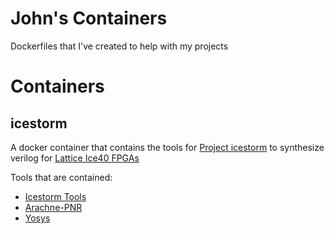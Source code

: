 # John's Containers
Dockerfiles that I've created to help with my projects

# Containers
## icestorm
A docker container that contains the tools for [Project icestorm](http://www.clifford.at/icestorm/) to synthesize verilog for [Lattice Ice40 FPGAs](http://www.latticesemi.com/iCE40ultra?gclid=EAIaIQobChMI8Iv0weDd2AIVyIN-Ch1jKgN3EAAYASAAEgJ-bvD_BwE)

Tools that are contained:
 - [Icestorm Tools](https://github.com/cliffordwolf/icestorm)
 - [Arachne-PNR](https://github.com/cseed/arachne-pnr.git)
 - [Yosys](https://github.com/YosysHQ/yosys)
